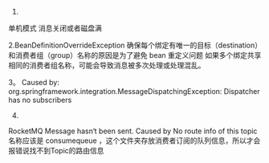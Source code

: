 1.
单机模式
消息关闭或者磁盘满

2.BeanDefinitionOverrideException
确保每个绑定有唯一的目标（destination）和消费者组（group）名称的原因是为了避免 bean 重定义问题
如果多个绑定共享相同的消费者组名称，可能会导致消息被多次处理或处理混乱。


3。
Caused by: org.springframework.integration.MessageDispatchingException: Dispatcher has no subscribers


4.
RocketMQ Message hasn‘t been sent. Caused by No route info of this topic
名称应该是 consumequeue ，这个文件夹存放消费者订阅的队列信息，所以才会报错说找不到Topic的路由信息
